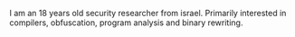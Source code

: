 I am an 18 years old security researcher from israel. Primarily interested in compilers, obfuscation, program analysis and binary rewriting.
